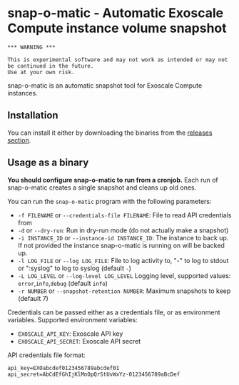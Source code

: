 # snap-o-matic - Automatic Exoscale Compute instance volume snapshot

```
*** WARNING ***

This is experimental software and may not work as intended or may not be continued in the future.
Use at your own risk. 
```

snap-o-matic is an automatic snapshot tool for Exoscale Compute instances.

## Installation

You can install it either by downloading the binaries from the
[releases section](https://github.com/exoscale-labs/snap-o-matic/releases).

## Usage as a binary

**You should configure snap-o-matic to run from a cronjob.**  Each run of snap-o-matic creates a single snapshot and
cleans up old ones.

You can run the `snap-o-matic` program with the following parameters:

 - `-f FILENAME` or `--credentials-file FILENAME`: File to read API credentials from
 - `-d` or `--dry-run`: Run in dry-run mode (do not actually make a snapshot)
 - `-i INSTANCE_ID` or `--instance-id INSTANCE_ID`: The instance to back up. If not provided the instance snap-o-matic is running on will be backed up.
 - `-l LOG_FILE` or `--log LOG_FILE`: File to log activity to, "-" to log to stdout or ":syslog" to log to syslog (default `-`)
 - `-L LOG_LEVEL` or `--log-level LOG_LEVEL` Logging level, supported values: `error`,`info`,`debug` (default `info`)
 - `-r NUMBER` or `--snapshot-retention NUMBER`: Maximum snapshots to keep (default 7)

Credentials can be passed either as a credentials file, or as environment variables. Supported environment variables:

 - `EXOSCALE_API_KEY`: Exoscale API key
 - `EXOSCALE_API_SECRET`: Exoscale API secret

API credentials file format:

```
api_key=EXOabcdef0123456789abcdef01
api_secret=AbCdEfGhIjKlMnOpQrStUvWxYz-0123456789aBcDef
```
